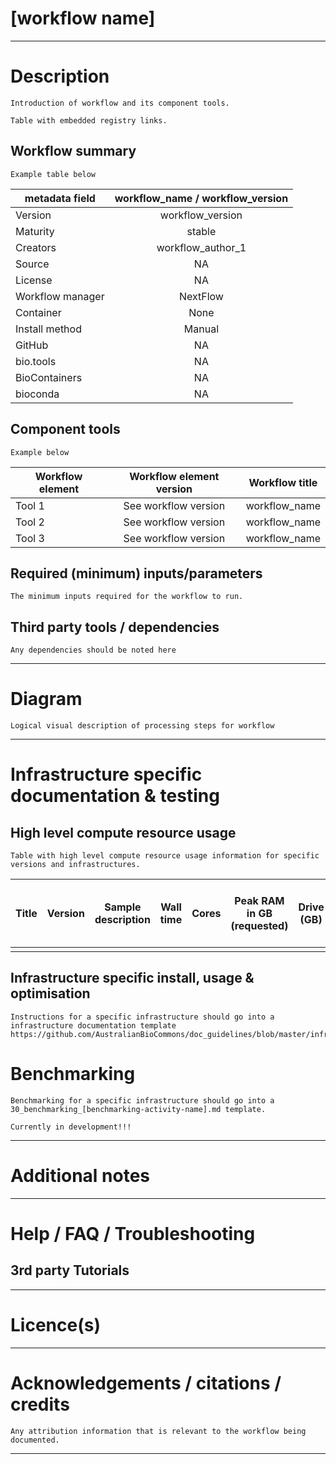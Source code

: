 [workflow name]
===========

---

# Description

```
Introduction of workflow and its component tools.

Table with embedded registry links.
```

## Workflow summary

```
Example table below 
```
|metadata field     | workflow_name / workflow_version  |
|-------------------|:---------------------------------:|
|Version            | workflow_version                  |
|Maturity           | stable                            |
|Creators           | workflow_author_1                 |
|Source             | NA                                |
|License            | NA                                |
|Workflow manager   | NextFlow                          |
|Container          | None                              |
|Install method     | Manual                            |
|GitHub             | NA                                |
|bio.tools 	        | NA                                |
|BioContainers      | NA                                | 
|bioconda           | NA                                |

## Component tools

```
Example below 
```

| Workflow element | Workflow element version | Workflow title |
|-------------|:--------:|:--------:|
|Tool 1 | See workflow version | workflow_name |
|Tool 2 |	See workflow version | workflow_name |
|Tool 3 |	See workflow version | workflow_name |

## Required (minimum) inputs/parameters

```
The minimum inputs required for the workflow to run.
```

## Third party tools / dependencies

```
Any dependencies should be noted here
```

---

# Diagram

```
Logical visual description of processing steps for workflow
```

---

# Infrastructure specific documentation & testing

## High level compute resource usage

```
Table with high level compute resource usage information for specific versions and infrastructures.
```

| Title |	Version | Sample description | Wall time | Cores | Peak RAM in GB (requested) |	Drive (GB) | HPC-HTC | If HPC-HTC is other, specify | Scheduler |	Year-Month |
|-------|---------|--------------------|-----------|-------|-------|-------|-------|-------|-------|-------|
||||||||||||

## Infrastructure specific install, usage & optimisation

```
Instructions for a specific infrastructure should go into a infrastructure documentation template
https://github.com/AustralianBioCommons/doc_guidelines/blob/master/infrastructure_optimisation.md
```

# Benchmarking

```
Benchmarking for a specific infrastructure should go into a 30_benchmarking_[benchmarking-activity-name].md template. 

Currently in development!!!
```

---

# Additional notes

---

# Help / FAQ / Troubleshooting

## 3rd party Tutorials 

---

# Licence(s)

---

# Acknowledgements / citations / credits

```
Any attribution information that is relevant to the workflow being documented.
```

---
